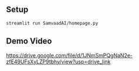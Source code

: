## Setup

```
streamlit run SamvaadAI/homepage.py
```
## Demo Video

https://drive.google.com/file/d/1JNmSmPQgNaN2e-zfE49UFsXyLZP9tbhy/view?usp=drive_link
